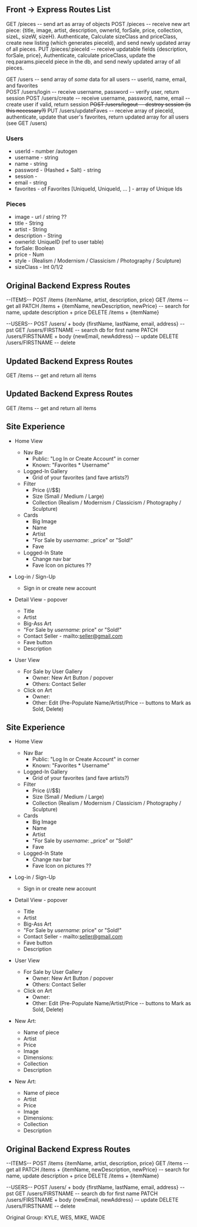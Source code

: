 ## Front -> Express Routes List

GET /pieces -- send art as array of objects
POST /pieces -- receive new art piece: {title, image, artist, description, ownerId, forSale, price, collection, sizeL, sizeW, sizeH}. Authenticate, Calculate sizeClass and priceClass, create new listing (which generates pieceId), and send newly updated array of all pieces.
PUT /pieces/:pieceId -- receive updatable fields {description, forSale, price}, Authenticate, calculate priceClass, update the req.params.pieceId piece in the db, and send newly updated array of all pieces.

GET /users -- send array of _some_ data for all users -- userId, name, email, and favorites  
POST /users/login -- receive username, password -- verify user, return session
POST /users/create -- receive username, password, name, email -- create user if valid, return session
~~POST /users/logout -- destroy session (is this necessary?)~~
PUT /users/updateFaves -- receive array of pieceId, authenticate, update that user's favorites, return updated array for all users (see GET /users)

### Users

- userId - number /autogen
- username - string
- name - string
- password - (Hashed + Salt) - string
- session -
- email - string
- favorites - of Favorites [UniqueId, UniqueId, ... ] - array of Unique Ids

### Pieces

<!-- - pieceId - Unique ID - ID-  autogen?  -->

- image - url / string ??
- title - String
- artist - String
- description - String
- ownerId: UniqueID (ref to user table)
- forSale: Boolean
- price - Num
- style - (Realism / Modernism / Classicism / Photography / Sculpture)
- sizeClass - Int 0/1/2
<!-- - priceClass - Int 0/1/2
- sizeL - Num
- sizeW - Num
- sizeH - Num -->

## Original Backend Express Routes

--ITEMS--
POST /items {itemName, artist, description, price}
GET /items -- get all
PATCH /items + {itemName, newDescription, newPrice} -- search for name, update description + price
DELETE /items + {itemName}

--USERS--
POST /users/ + body {firstName, lastName, email, address} -- pst
GET /users/FIRSTNAME -- search db for first name
PATCH /users/FIRSTNAME + body {newEmail, newAddress} -- update
DELETE /users/FIRSTNAME -- delete

## Updated Backend Express Routes

GET /items -- get and return all items

## Updated Backend Express Routes

GET /items -- get and return all items

## Site Experience

- Home View

  - Nav Bar
    - Public: "Log In or Create Account" in corner
    - Known: "Favorites \* Username"
  - Logged-In Gallery
    - Grid of your favorites (and fave artists?)
  - Filter
    - Price ($/$$/$$$)
    - Size (Small / Medium / Large)
    - Collection (Realism / Modernism / Classicism / Photography / Sculpture)
  - Cards
    - Big Image
    - Name
    - Artist
    - "For Sale by _username_: \_price" or "Sold!"
    - Fave
  - Logged-In State
    - Change nav bar
    - Fave Icon on pictures ??

- Log-in / Sign-Up

  - Sign in or create new account

- Detail View - popover

  - Title
  - Artist
  - Big-Ass Art
  - "For Sale by _username_: price" or "Sold!"
  - Contact Seller - mailto:seller@gmail.com
  - Fave button
  - Description

- User View
  - For Sale by User Gallery
    - Owner: New Art Button / popover
    - Others: Contact Seller
  - Click on Art
    - Owner:
    - Other: Edit (Pre-Populate Name/Artist/Price -- buttons to Mark as Sold, Delete)

## Site Experience

- Home View

  - Nav Bar
    - Public: "Log In or Create Account" in corner
    - Known: "Favorites \* Username"
  - Logged-In Gallery
    - Grid of your favorites (and fave artists?)
  - Filter
    - Price ($/$$/$$$)
    - Size (Small / Medium / Large)
    - Collection (Realism / Modernism / Classicism / Photography / Sculpture)
  - Cards
    - Big Image
    - Name
    - Artist
    - "For Sale by _username_: \_price" or "Sold!"
    - Fave
  - Logged-In State
    - Change nav bar
    - Fave Icon on pictures ??

- Log-in / Sign-Up

  - Sign in or create new account

- Detail View - popover

  - Title
  - Artist
  - Big-Ass Art
  - "For Sale by _username_: price" or "Sold!"
  - Contact Seller - mailto:seller@gmail.com
  - Fave button
  - Description

- User View

  - For Sale by User Gallery
    - Owner: New Art Button / popover
    - Others: Contact Seller
  - Click on Art
    - Owner:
    - Other: Edit (Pre-Populate Name/Artist/Price -- buttons to Mark as Sold, Delete)

- New Art:
  - Name of piece
  - Artist
  - Price
  - Image
  - Dimensions:
  - Collection
  - Description
- New Art:
  - Name of piece
  - Artist
  - Price
  - Image
  - Dimensions:
  - Collection
  - Description

## Original Backend Express Routes

--ITEMS--
POST /items {itemName, artist, description, price}
GET /items -- get all
PATCH /items + {itemName, newDescription, newPrice} -- search for name, update description + price
DELETE /items + {itemName}

--USERS--
POST /users/ + body {firstName, lastName, email, address} -- pst
GET /users/FIRSTNAME -- search db for first name
PATCH /users/FIRSTNAME + body {newEmail, newAddress} -- update
DELETE /users/FIRSTNAME -- delete

Original Group: KYLE, WES, MIKE, WADE

